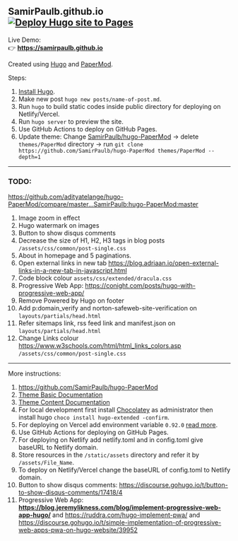 ## SamirPaulb.github.io [![Deploy Hugo site to Pages](https://github.com/SamirPaulb/SamirPaulb.github.io/actions/workflows/hugo.yml/badge.svg)](https://github.com/SamirPaulb/SamirPaulb.github.io/actions/workflows/hugo.yml) 

Live Demo: \
👉 **https://samirpaulb.github.io** 


Created using [Hugo](https://gohugo.io/getting-started/installing/) and [PaperMod](https://github.com/SamirPaulb/hugo-PaperMod).

Steps:
1. [Install Hugo](https://gohugo.io/installation/).
2. Make new post ```hugo new posts/name-of-post.md```.
3. Run ```hugo``` to build static codes inside public directory for deploying on Netlify/Vercel.
4. Run ```hugo server``` to preview the site. 
5. Use GitHub Actions to deploy on GitHub Pages.
6. Update theme: Change [SamirPaulb/hugo-PaperMod](https://github.com/SamirPaulb/hugo-PaperMod) -> delete ```themes/PaperMod``` directory -> run ```git clone https://github.com/SamirPaulb/hugo-PaperMod themes/PaperMod --depth=1```



---

### TODO:
https://github.com/adityatelange/hugo-PaperMod/compare/master...SamirPaulb:hugo-PaperMod:master
1. Image zoom in effect
2. Hugo watermark on images
3. Button to show disqus comments
4. Decrease the size of H1, H2, H3 tags in blog posts ```/assets/css/common/post-single.css```
5. About in homepage and 5 paginations.
6. Open external links in new tab https://blog.adriaan.io/open-external-links-in-a-new-tab-in-javascript.html
7. Code block colour ```assets/css/extended/dracula.css```
8. Progressive Web App: https://conight.com/posts/hugo-with-progressive-web-app/
9. Remove Powered by Hugo on footer
10. Add p:domain_verify and norton-safeweb-site-verification on ```layouts/partials/head.html```
11. Refer sitemaps link, rss feed link and  manifest.json on ```layouts/partials/head.html```
12. Change Links colour https://www.w3schools.com/html/html_links_colors.asp  ```/assets/css/common/post-single.css```

---

More instructions:
1. https://github.com/SamirPaulb/hugo-PaperMod
2. [Theme Basic Documentation](https://adityatelange.github.io/hugo-PaperMod/posts/papermod/papermod-installation/)
3. [Theme Content Documentation](https://adityatelange.github.io/hugo-PaperMod/posts/papermod/papermod-features/)
4. For local development first install [Chocolatey](https://docs.chocolatey.org/en-us/choco/setup#install-from-powershell-v3) as administrator then install hugo ```choco install hugo-extended -confirm```.
5. For deploying on Vercel add environment variable ```0.92.0``` [read more](https://github.com/vercel/vercel/discussions/5834#discussioncomment-2544322).
6. Use GitHub Actions for deploying on GitHub Pages.
7. For deploying on Netlify add netlify.toml and in config.toml give baseURL to Netlify domain.
8. Store resources in the ```/static/assets``` directory and refer it by ```/assets/File_Name```.
9. To deploy on Netlify/Vercel change the baseURL of config.toml to Netlify domain.
10. Button to show disqus comments: https://discourse.gohugo.io/t/button-to-show-disqus-comments/17418/4
11. Progressive Web App: **https://blog.jeremylikness.com/blog/implement-progressive-web-app-hugo/**   and  https://ruddra.com/hugo-implement-pwa/  and  https://discourse.gohugo.io/t/simple-implementation-of-progressive-web-apps-pwa-on-hugo-website/39952 

